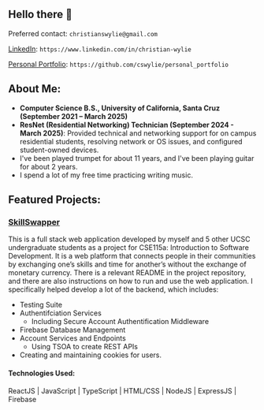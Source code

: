 ## Hello there 👋

<!--
**cswylie/cswylie** is a ✨ _special_ ✨ repository because its `README.md` (this file) appears on your GitHub profile.

Here are some ideas to get you started:

- 🔭 I’m currently working on ...
- 🌱 I’m currently learning ...
- 👯 I’m looking to collaborate on ...
- 🤔 I’m looking for help with ...
- 💬 Ask me about ...
- 📫 How to reach me: ...
- 😄 Pronouns: ...
- ⚡ Fun fact: ...
-->

Preferred contact: `christianswylie@gmail.com`

[LinkedIn](https://www.linkedin.com/in/christian-wylie-593249265/): `https://www.linkedin.com/in/christian-wylie`

[Personal Portfolio](https://github.com/cswylie/personal_portfolio): `https://github.com/cswylie/personal_portfolio`

## About Me:
* **Computer Science B.S., University of California, Santa Cruz (September 2021 – March 2025)**
* **ResNet (Residential Networking) Technician (September 2024 - March 2025)**: Provided technical and networking support for on campus residential students, resolving network or OS issues, and configured student-owned devices.
* I've been played trumpet for about 11 years, and I've been playing guitar for about 2 years.
 * I spend a lot of my free time practicing writing music. 

## Featured Projects:

### [SkillSwapper](https://github.com/cswylie/SkillSwapper)
This is a full stack web application developed by myself and 5 other UCSC undergraduate students as a project for CSE115a: Introduction to Software Development. It is a web platform that connects people in their communities by exchanging one’s skills and time for another’s without the exchange of monetary currency. There is a relevant README in the project repository, and there are also instructions on how to run and use the web application. I specifically helped develop a lot of the backend, which includes:
* Testing Suite
* Authentifciation Services
  * Including Secure Account Authentification Middleware 
* Firebase Database Management
* Account Services and Endpoints
  * Using TSOA to create REST APIs  
* Creating and maintaining cookies for users.
#### Technologies Used:
ReactJS | JavaScript | TypeScript | HTML/CSS | NodeJS | ExpressJS | Firebase
